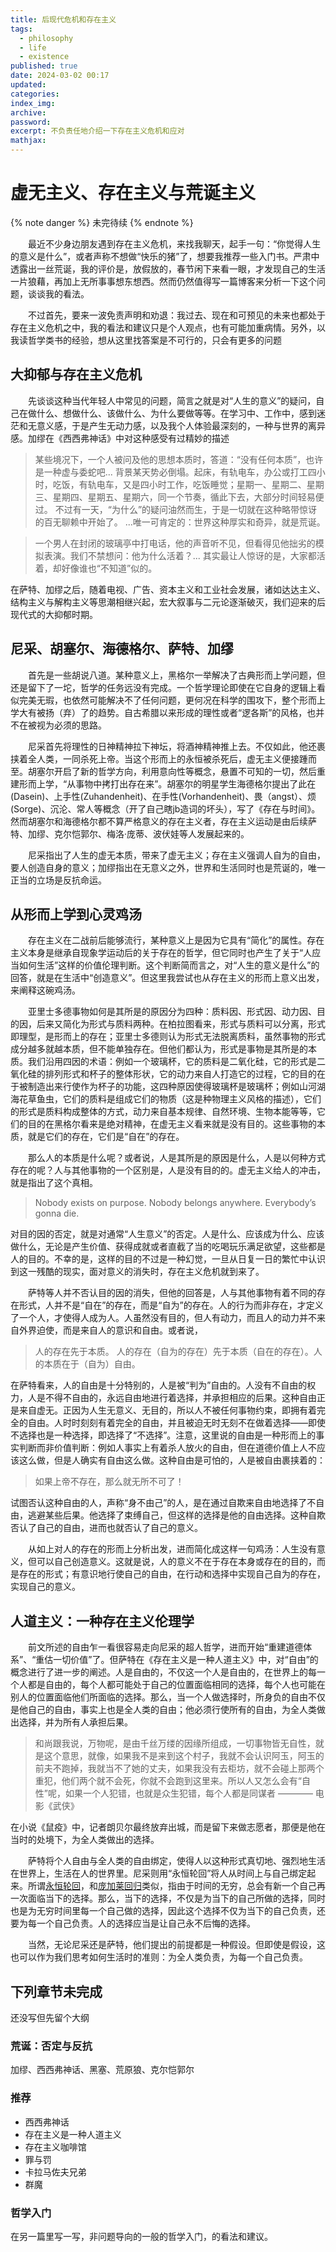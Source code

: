 ```yaml
---
title: 后现代危机和存在主义
tags:
  - philosophy
  - life
  - existence
published: true
date: 2024-03-02 00:17
updated:
categories:
index_img:
archive:
password:
excerpt: 不负责任地介绍一下存在主义危机和应对
mathjax:
---
```

# 虚无主义、存在主义与荒诞主义
<!-- TODO: A 首先要补上的 -->
{% note danger %}
未完待续
{% endnote %}

&emsp;&emsp;最近不少身边朋友遇到存在主义危机，来找我聊天，起手一句：“你觉得人生的意义是什么”，或者声称不想做“快乐的猪”了，想要我推荐一些入门书。严肃中透露出一丝荒诞，我的评价是，放假放的，春节闲下来看一眼，才发现自己的生活一片狼藉，再加上无所事事想东想西。然而仍然值得写一篇博客来分析一下这个问题，谈谈我的看法。

&emsp;&emsp;不过首先，要来一波免责声明和劝退：我过去、现在和可预见的未来也都处于存在主义危机之中，我的看法和建议只是个人观点，也有可能加重病情。另外，以我读哲学类书的经验，想从这里找答案是不可行的，只会有更多的问题

## 大抑郁与存在主义危机
&emsp;&emsp;先谈谈这种当代年轻人中常见的问题，简言之就是对“人生的意义”的疑问，自己在做什么、想做什么、该做什么、为什么要做等等。在学习中、工作中，感到迷茫和无意义感，于是产生无动力感，以及我个人体验最深刻的，一种与世界的离异感。加缪在《西西弗神话》中对这种感受有过精妙的描述
> 某些境况下，一个人被问及他的思想本质时，答道：“没有任何本质”，也许是一种虚与委蛇吧...
>背景某天势必倒塌。起床，有轨电车，办公或打工四小时，吃饭，有轨电车，又是四小时工作，吃饭睡觉；星期一、星期二、星期三、星期四、星期五、星期六，同一个节奏，循此下去，大部分时间轻易便过。
> 不过有一天，“为什么”的疑问油然而生，于是一切就在这种略带惊讶的百无聊赖中开始了。
> ...唯一可肯定的：世界这种厚实和奇异，就是荒诞。

> 一个男人在封闭的玻璃亭中打电话，他的声音听不见，但看得见他拙劣的模拟表演。我们不禁想问：他为什么活着？...
>其实最让人惊讶的是，大家都活着，却好像谁也“不知道”似的。

在萨特、加缪之后，随着电视、广告、资本主义和工业社会发展，诸如达达主义、结构主义与解构主义等思潮相继兴起，宏大叙事与二元论逐渐破灭，我们迎来的后现代式的大抑郁时期。

## 尼采、胡塞尔、海德格尔、萨特、加缪
&emsp;&emsp;首先是一些胡说八道。某种意义上，黑格尔一举解决了古典形而上学问题，但还是留下了一坨，哲学的任务远没有完成。一个哲学理论即使在它自身的逻辑上看似完美无瑕，也依然可能解决不了任何问题，更何况在科学的围攻下，整个形而上学大有被扬（弃）了的趋势。自古希腊以来形成的理性或者“逻各斯”的风格，也并不在被视为必须的思路。

&emsp;&emsp;尼采首先将理性的日神精神拉下神坛，将酒神精神推上去。不仅如此，他还裹挟着全人类，一同杀死上帝。当这个形而上的永恒被杀死后，虚无主义便接踵而至。胡塞尔开启了新的哲学方向，利用意向性等概念，悬置不可知的一切，然后重建形而上学，“从事物中拷打出存在来”。胡塞尔的明星学生海德格尔提出了此在(Dasein)、上手性(Zuhandenheit)、在手性(Vorhandenheit)、畏（angst）、烦(Sorge)、沉沦、常人等概念（开了自己瞎jb造词的坏头），写了《存在与时间》。然而胡塞尔和海德格尔都不算严格意义的存在主义者，存在主义运动是由后续萨特、加缪、克尔恺郭尔、梅洛·庞蒂、波伏娃等人发展起来的。

&emsp;&emsp;尼采指出了人生的虚无本质，带来了虚无主义；存在主义强调人自为的自由，要人创造自身的意义；加缪指出在无意义之外，世界和生活同时也是荒诞的，唯一正当的立场是反抗命运。

## 从形而上学到心灵鸡汤
&emsp;&emsp;存在主义在二战前后能够流行，某种意义上是因为它具有“简化”的属性。存在主义本身是继承自现象学运动后的关于存在的哲学，但它同时也产生了关于“人应当如何生活”这样的价值伦理判断。这个判断简而言之，对“人生的意义是什么”的回答，就是在生活中“创造意义”。但这里我尝试也从存在主义的形而上意义出发，来阐释这碗鸡汤。

&emsp;&emsp;亚里士多德事物如何是其所是的原因分为四种：质料因、形式因、动力因、目的因，后来又简化为形式与质料两种。在柏拉图看来，形式与质料可以分离，形式即理型，是形而上的存在；亚里士多德则认为形式无法脱离质料，虽然事物的形式成分越多就越本质，但不能单独存在。但他们都认为，形式是事物是其所是的本质。我们沿用四因的术语：例如一个玻璃杯，它的质料是二氧化硅，它的形式是二氧化硅的排列形式和杯子的整体形状，它的动力来自人打造它的过程，它的目的在于被制造出来行使作为杯子的功能，这四种原因使得玻璃杯是玻璃杯；例如山河湖海花草鱼虫，它们的质料是组成它们的物质（这是种物理主义风格的描述），它们的形式是质料构成整体的方式，动力来自基本规律、自然环境、生物本能等等，它们的目的在黑格尔看来是绝对精神，在虚无主义看来就是没有目的。这些事物的本质，就是它们的存在，它们是“自在”的存在。

&emsp;&emsp;那么人的本质是什么呢？或者说，人是其所是的原因是什么，人是以何种方式存在的呢？人与其他事物的一个区别是，人是没有目的的。虚无主义给人的冲击，就是指出了这个真相。
> Nobody exists on purpose.
Nobody belongs anywhere.
Everybody’s gonna die.
<!-- NOTE: 后现代带来的否定 -->
对目的因的否定，就是对通常“人生意义”的否定。人是什么、应该成为什么、应该做什么，无论是产生价值、获得成就或者直截了当的吃喝玩乐满足欲望，这些都是人的目的。不幸的是，这样的目的不过是一种幻觉，一旦从日复一日的繁忙中认识到这一残酷的现实，面对意义的消失时，存在主义危机就到来了。

&emsp;&emsp;萨特等人并不否认目的因的消失，但他的回答是，人与其他事物有着不同的存在形式，人并不是“自在”的存在，而是“自为”的存在。人的行为而非存在，才定义了一个人，才使得人成为人。人虽然没有目的，但人有动力，而且人的动力并不来自外界迫使，而是来自人的意识和自由。或者说，
> 人的存在先于本质。
> 人的存在（自为的存在）先于本质（自在的存在）。人的本质在于（自为）自由。

在萨特看来，人的自由是十分特别的，人是被“判为”自由的。人没有不自由的权力，人是不得不自由的，永远自由地进行着选择，并承担相应的后果。这种自由正是来自虚无。正因为人生无意义、无目的，所以人不被任何事物约束，即拥有着完全的自由。人时时刻刻有着完全的自由，并且被迫无时无刻不在做着选择——即使不选择也是一种选择，即选择了“不选择”。注意，这里说的自由是一种形而上的事实判断而非价值判断：例如人事实上有着杀人放火的自由，但在道德价值上人不应该这么做，但是人确实有自由这么做。这种自由是可怕的，人是被自由裹挟着的：
> 如果上帝不存在，那么就无所不可了！

试图否认这种自由的人，声称“身不由己”的人，是在通过自欺来自由地选择了不自由，逃避某些后果。他选择了束缚自己，但这样的选择是他的自由选择。这种自欺否认了自己的自由，进而也就否认了自己的意义。


&emsp;&emsp;从如上对人的存在的形而上分析出发，进而简化成这样一句鸡汤：人生没有意义，但可以自己创造意义。这就是说，人的意义不在于存在本身或存在的目的，而是存在的形式；有意识地行使自己的自由，在行动和选择中实现自己自为的存在，实现自己的意义。

## 人道主义：一种存在主义伦理学
&emsp;&emsp;前文所述的自由乍一看很容易走向尼采的超人哲学，进而开始“重建道德体系”、“重估一切价值”了。但萨特在《存在主义是一种人道主义》中，对“自由”的概念进行了进一步的阐述。人是自由的，不仅这一个人是自由的，在世界上的每一个人都是自由的，每个人都可能处于自己的位置面临相同的选择，每个人也可能在别人的位置面临他们所面临的选择。那么，当一个人做选择时，所身负的自由不仅是他自己的自由，事实上也是全人类的自由；他必须行使所有的自由，为全人类做出选择，并为所有人承担后果。
> 和尚跟我说，万物呢，是由千丝万缕的因缘所组成，一切事物皆无自性，就是这个意思，就像，如果我不是来到这个村子，我就不会认识阿玉，阿玉的前夫不跑掉，我就当不了她的丈夫，如果我没有去柜坊，就不会碰上那两个重犯，他们两个就不会死，你就不会跑到这里来。所以人又怎么会有“自性”呢，如果一个人犯错，也就是众生犯错，每个人都是同谋者
> ———— 电影《武侠》

在小说《鼠疫》中，记者朗贝尔最终放弃出城，而是留下来做志愿者，那便是他在当时的处境下，为全人类做出的选择。

&emsp;&emsp;萨特将个人自由与全人类的自由绑定，使得人以这种形式真切地、强烈地生活在世界上，生活在人的世界里。尼采则用“永恒轮回”将人从时间上与自己绑定起来。所谓[永恒轮回](https://zhuanlan.zhihu.com/p/423933310)，和[庞加莱回归](https://baike.baidu.com/item/%E5%BA%9E%E5%8A%A0%E8%8E%B1%E5%AE%9A%E7%90%86/4379312)类似，指由于时间的无穷，总会有新一个自己再一次面临当下的选择。那么，当下的选择，不仅是为当下的自己所做的选择，同时也是为无穷时间里每一个自己做的选择，因此这个选择不仅为当下的自己负责，还要为每一个自己负责。人的选择应当是让自己永不后悔的选择。

&emsp;&emsp;当然，无论尼采还是萨特，他们提出的前提都是一种假设。但即使是假设，这也可以作为我们思考如何生活时的准则：为全人类负责，为每一个自己负责。

## 下列章节未完成
还没写但先留个大纲


### 荒诞：否定与反抗

加缪、西西弗神话、黑塞、荒原狼、克尔恺郭尔

### 推荐

- 西西弗神话
- 存在主义是一种人道主义
- 存在主义咖啡馆
- 罪与罚
- 卡拉马佐夫兄弟
- 群魔

### 哲学入门

在另一篇里写一写，非问题导向的一般的哲学入门，的看法和建议。
